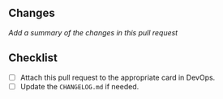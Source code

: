 ## Changes

_Add a summary of the changes in this pull request_

## Checklist

- [ ] Attach this pull request to the appropriate card in DevOps.
- [ ] Update the `CHANGELOG.md` if needed.
